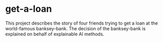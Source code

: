 # get-a-loan
This project describes the story of four friends trying to get a loan at the world-famous banksey-bank. The decision of the banksey-bank is explained on behalf of explainable AI methods.
